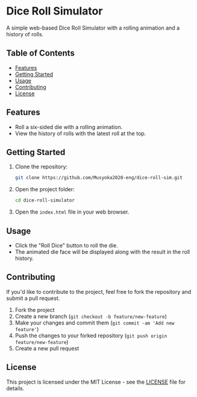 # Dice Roll Simulator

A simple web-based Dice Roll Simulator with a rolling animation and a history of rolls.

## Table of Contents

- [Features](#features)
- [Getting Started](#getting-started)
- [Usage](#usage)
- [Contributing](#contributing)
- [License](#license)

## Features

- Roll a six-sided die with a rolling animation.
- View the history of rolls with the latest roll at the top.

## Getting Started

1. Clone the repository:

    ```bash
    git clone https://github.com/Musyoka2020-eng/dice-roll-sim.git
    ```

2. Open the project folder:

    ```bash
    cd dice-roll-simulator
    ```

3. Open the `index.html` file in your web browser.

## Usage

- Click the "Roll Dice" button to roll the die.
- The animated die face will be displayed along with the result in the roll history.

## Contributing

If you'd like to contribute to the project, feel free to fork the repository and submit a pull request.

1. Fork the project
2. Create a new branch (`git checkout -b feature/new-feature`)
3. Make your changes and commit them (`git commit -am 'Add new feature'`)
4. Push the changes to your forked repository (`git push origin feature/new-feature`)
5. Create a new pull request

## License

This project is licensed under the MIT License - see the [LICENSE](LICENSE) file for details.
